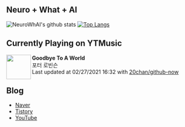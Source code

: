 ## Neuro + What + AI

![NeuroWhAI's github stats](https://github-readme-stats.vercel.app/api?username=neurowhai&count_private=true&show_icons=true)
[![Top Langs](https://github-readme-stats.vercel.app/api/top-langs/?username=neurowhai&layout=compact)](https://github.com/anuraghazra/github-readme-stats)

## Currently Playing on YTMusic

[<img align="left" height="65" src="https://lh3.googleusercontent.com/BCp8A6TghyNWacfh3BHUBwnJFTARZ0zWz2Mg36MAntsBREImW_5eJaVe2q10kKl2ZbByn0Zi_2dbZRQ">](https://music.youtube.com/channel/UCUt2uP6O_UBJp4aBx5KjQjA)

**Goodbye To A World**  
포터 로빈슨  
Last updated at 02/27/2021 16:32 with [20chan/github-now](https://github.com/20chan/github-now)

## Blog

- [Naver](http://blog.naver.com/neurowhai)
- [Tistory](http://neurowhai.tistory.com/)
- [YouTube](https://www.youtube.com/channel/UCB_v1xU6laBHOeH6z4L-Mtw)

